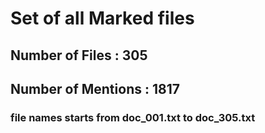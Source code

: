 # Set of all Marked files
## Number of Files : 305
## Number of Mentions : 1817

### file names starts from doc_001.txt to doc_305.txt
